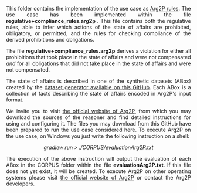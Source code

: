 <p align="justify">
This folder contains the implementation of the use case as <a href="https://apice.unibo.it/xwiki/bin/view/Arg2p/WebHome">Arg2P rules</a>. The use case has been implemented within the file <b> regulative+compliance_rules.arg2p </b>. This file contains both the regulative rules, able to infer which actions of the state of affairs are prohibited, obligatory, or permitted, and the rules for checking compliance of the derived prohibitions and obligations.
</p>

<p align="justify">The file <b>regulative+compliance_rules.arg2p</b> derives a violation for either all prohibitions that took place in the state of affairs and were not compensated <i>and</i> for all obligations that did not take place in the state of affairs and were not compensated.</p>

<p align="justify">
The state of affairs is described in one of the synthetic datasets (ABox) created by the <a href="https://github.com/liviorobaldo/compliancecheckers/tree/main/DatasetGenerator">dataset generator available on this GitHub</a>. Each ABox is a collection of facts describing the state of affairs encoded in Arg2P's input format.
</p>

<p align="justify">
We invite you to visit <a href="https://apice.unibo.it/xwiki/bin/view/Arg2p/WebHome">the official website of Arg2P</a>, from which you may download the sources of the reasoner and find detailed instructions for using and configuring it. The files you may download from this GitHub have been prepared to run the use case considered here. To execute Arg2P on the use case, on Windows you just write the following instruction on a shell:
</p>

<p align="center">
<i>gradlew run > ./CORPUS/evaluationArg2P.txt</i>
</p>

<p align="justify">
The execution of the above instruction will output the evaluation of each ABox in the CORPUS folder within the file <b>evaluationArg2P.txt</b>. If this file does not yet exist, it will be created. To execute Arg2P on other operating systems please visit <a href="https://apice.unibo.it/xwiki/bin/view/Arg2p/WebHome">the official website of Arg2P</a> or contact the Arg2P developers.
</p>
